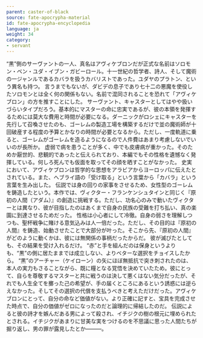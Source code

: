```yaml
---
parent: caster-of-black
source: fate-apocrypha-material
id: fate-apocrypha-encyclopedia
language: ja
weight: 34
category:
- servant
---
```


“黒”側のサーヴァントの一人、真名はアヴィケブロンだが正式な名前はソロモン・ベン・ユダ・イブン・ガビーロール。十一世紀の哲学者、詩人、そして魔術の一ジャンルであるカバラを扱うカバリストであった。ユダヤのプラトン、という異名も持つ。
言うまでもないが、ダビデの息子であり七十二の悪魔を使役したソロモンとは全く何の関係もない。名前で混同されることを恐れて「アヴィケブロン」の方を推すことにした。
サーヴァント、キャスターとしてはやや扱いづらいタイプだろう。基本的にマスターの命に忠実であるが、彼の本領を発揮するためには莫大な費用と時間が必要になる。ダーニックがロシェにキャスターを先行して召喚させたのも、ゴーレムの製造工場を構築するだけで並の魔術師が十回破産する程度の予算とかなりの時間が必要となるから。ただし、一度軌道に乗ると、ゴーレムがゴーレムを造るようになるので人件費はあまり考慮しないでいいのが長所か。
虚弱で病を患うことが多く、中でも皮膚病が重かった。そのためか厭世的、悲観的であったと伝えられており、本編でもその性格を遺憾なく発揮している。何しろ死んでも仮面を取ってその顔を晒すことがなかった。
史実において、アヴィケブロンは哲学的な思想をアラビアからヨーロッパに伝えたとされている。また、へブライ語の「受け取る」という言葉から「カバラ」という言葉を生み出した。
伝説では身の回りの家事をさせるため、女性型のゴーレムを鋳造したという。本作では、ヴィクター・フランケンシュタインと同じく『原初の人間（アダム）』の創造に挑戦する。ただし、功名心のみで動いたヴィクターとは異なり、彼が目指したのはあくまで自身の民族の受難を打ち払い、真の楽園に到達させるためだった。
性格は小心者にして冷徹。自身の弱さを理解しつつも、聖杯戦争に賭ける意気込みは人一倍だった。ただし、その目的は『原初の人間』を鋳造、始動させたことで大部分が叶った。そこから先、『原初の人間』がどのように動くかは、彼には無関係の事柄だったからだ。
彼が滅びたとしても、その結果を受け入れるだけ。
“赤”と手を組んだのは保身というよりも、“黒”の側に居たままでは成立しない、よりベターな選択をチョイスしたから。
“黒”のアーチャー（ケイローン）の矢にほぼ無抵抗で突き刺されたのは、本人の実力もさることながら、既に糧となる覚悟を決めていたため。彼にとって、自らを尊敬するマスターと共に戦うのは決して悪くはない気分だったが、それでも人生全てを擲った己の希望が、手の届くところにあるという誘惑には逆らえなかった。そしてその選択の代償を支払うべきと考えただけだった。アヴィケブロンにとって、自分の命など価値がない。より正確に記すと、宝具を完成させた時点で、自分の価値がゼロになったのだと論理的に帰結したのだ。
伝説によると彼の詩才を嫉んだある男によって殺され、イチジクの樹の根元に埋められたとされる。イチジクがあまりに甘美な実をつけるのを不思議に思った人間たちが掘り返し、男の罪が露見したとか———。
